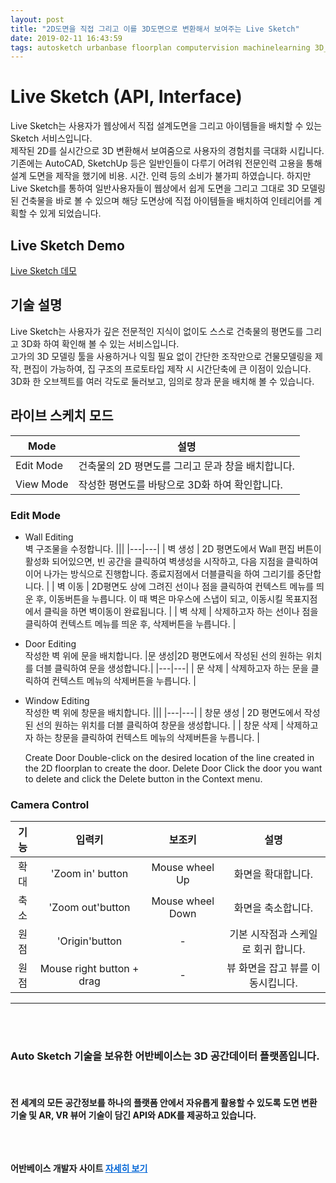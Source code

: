 ```yaml
---
layout: post
title: "2D도면을 직접 그리고 이를 3D도면으로 변환해서 보여주는 Live Sketch"
date: 2019-02-11 16:43:59
tags: autosketch urbanbase floorplan computervision machinelearning 3D_converting 3D_modeling irbanbasestudio
---
```


# Live Sketch (API, Interface)
Live Sketch는 사용자가 웹상에서 직접 설계도면을 그리고 아이템들을 배치할 수 있는 Sketch 서비스입니다.
<br>
제작된 2D를 실시간으로 3D 변환해서 보여줌으로 사용자의 경험치를 극대화 시킵니다.
기존에는 AutoCAD, SketchUp 등은 일반인들이 다루기 어려워 전문인력 고용을 통해 설계 도면을 제작을 했기에 비용. 시간. 인력 등의 소비가 불가피 하였습니다.
하지만 Live Sketch를 통하여 일반사용자들이 웹상에서 쉽게 도면을 그리고 그대로 3D 모델링 된 건축물을 바로 볼 수 있으며 해당 도면상에 직접 아이템들을 배치하여 인테리어를 계획할 수 있게 되었습니다.
## Live Sketch Demo <br>
[Live Sketch 데모](http://3d.floorplanner.urbanbase.com.s3-website.ap-northeast-2.amazonaws.com)


## 기술 설명
Live Sketch는 사용자가 깊은 전문적인 지식이 없이도 스스로 건축물의 평면도를 그리고 3D화 하여 확인해 볼 수 있는 서비스입니다. \
고가의 3D 모델링 툴을 사용하거나 익힐 필요 없이 간단한 조작만으로 건물모델링을 제작, 편집이 가능하여, 집 구조의 프로토타입 제작 시 시간단축에 큰 이점이 있습니다. \
3D화 한 오브젝트를 여러 각도로 둘러보고, 임의로 창과 문을 배치해 볼 수 있습니다. 

## 라이브 스케치 모드
|Mode|설명|
|---|---|
| Edit Mode  | 건축물의 2D 평면도를 그리고 문과 창을 배치합니다. |
| View Mode | 작성한 평면도를 바탕으로 3D화 하여 확인합니다. |

### Edit Mode
- Wall Editing \
  벽 구조물을 수정합니다.
  |||
  |---|---|
  | 벽 생성 <a style="width:50px">  | 2D 평면도에서 Wall 편집 버튼이 활성화 되어있으면, 빈 공간을 클릭하여 벽생성을 시작하고, 다음 지점을 클릭하여 이어 나가는 방식으로 진행합니다. 종료지점에서 더블클릭을 하여 그리기를 중단합니다. |
  | 벽 이동 | 2D평면도 상에 그려진 선이나 점을 클릭하여 컨텍스트 메뉴를 띄운 후, 이동버튼을 누릅니다. 이 때 벽은 마우스에 스냅이 되고, 이동시킬 목표지점에서 클릭을 하면 벽이동이 완료됩니다. |
  | 벽 삭제 | 삭제하고자 하는 선이나 점을 클릭하여 컨텍스트 메뉴를 띄운 후, 삭제버튼을 누릅니다. |



- Door Editing \
  작성한 벽 위에 문을 배치합니다.
  |<span style="font-weight:normal">문 생성</span>|<span style="font-weight:normal">2D 평면도에서 작성된 선의 원하는 위치를 더블 클릭하여 문을 생성합니다.</span>|
  |---|---|
  | 문 삭제 | 삭제하고자 하는 문을 클릭하여 컨텍스트 메뉴의 삭제버튼을 누릅니다. |


- Window Editing \
  작성한 벽 위에 창문을 배치합니다.
  |||
  |---|---|
  | 창문 생성 | 2D 평면도에서 작성된 선의 원하는 위치를 더블 클릭하여 창문을 생성합니다. |
  | 창문 삭제 | 삭제하고자 하는 창문을 클릭하여 컨텍스트 메뉴의 삭제버튼을 누릅니다. |

  <tbody><tr><td>Create Door</td> <td>Double-click on the desired location of the line created in the 2D floorplan to create the door.</td></tr> <tr><td>Delete Door</td> <td>Click the door you want to delete and click the Delete button in the Context menu.</td></tr></tbody>

### Camera Control
| 기능 <a style="width:50px"> |           입력키 <a style="width:400px">          |      보조키 <a style="width:300px">      |                 설명                |
|:----:|:-------------------------:|:----------------:|:-----------------------------------:|
| 확대 | 'Zoom in' button          | Mouse wheel Up   | 화면을 확대합니다.                  |
| 축소 | 'Zoom out'button          | Mouse wheel Down | 화면을 축소합니다.                  |
| 원점 | 'Origin'button            | -                | 기본 시작점과 스케일로 회귀 합니다. |
| 원점 | Mouse right button + drag | -                | 뷰 화면을 잡고 뷰를 이동시킵니다.   |




<hr>
<br>
<br>
<h3>
Auto Sketch 기술을 보유한 어반베이스는 3D 공간데이터 플랫폼입니다.
</h3>
<br>
<h4>
전 세계의 모든 공간정보를 하나의 플랫폼 안에서 자유롭게 활용할 수 있도록 도면 변환 기술 및 AR, VR 뷰어 기술이 담긴 API와 ADK를 제공하고 있습니다.<br>
<br>
<br>

<Br>


어반베이스 개발자 사이트 <a href="https://developer.urbanbase.com" target="_blank" style="color: #0366d6;"> 자세히 보기</a>
</h4>
<br><br><br>